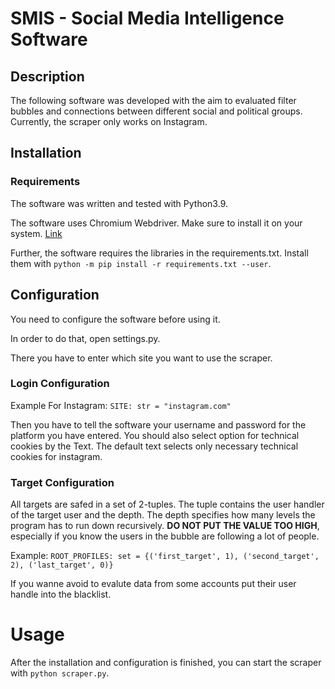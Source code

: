 # SMIS - Social Media Intelligence Software



## Description 

The following software was developed with the aim to evaluated filter bubbles and connections between different social and political groups.
Currently, the scraper only works on Instagram.



## Installation

### Requirements 

The software was written and tested with Python3.9.

The software uses Chromium Webdriver. Make sure to install it on your system. [Link](https://chromedriver.chromium.org/)

Further, the software requires the libraries in the requirements.txt. Install them with
`python -m pip install -r requirements.txt --user`.

## Configuration 

You need to configure the software before using it.

In order to do that, open settings.py.

There you have to enter which site you want to use the scraper. 

### Login Configuration
Example For Instagram: `SITE: str = "instagram.com"`

Then you have to tell the software your username and password for the platform you have entered. You should also select option for technical cookies by the Text. The default text selects only necessary technical cookies for instagram.

### Target Configuration 
All targets are safed in a set of 2-tuples. The tuple contains the user handler of the target user and the depth.
The depth specifies how many levels the program has to run down recursively. **DO NOT PUT THE VALUE TOO HIGH**, especially if you know the users in the bubble are following a lot of people.

Example: `ROOT_PROFILES: set = {('first_target', 1), ('second_target', 2), ('last_target', 0)}`

If you wanne avoid to evalute data from some accounts put their user handle into the blacklist.

# Usage 
After the installation and configuration is finished, you can start the scraper with `python scraper.py`. 
 
